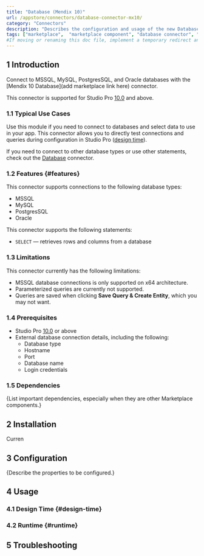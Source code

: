 ```yaml
---
title: "Database (Mendix 10)"
url: /appstore/connectors/database-connector-mx10/
category: "Connectors"
description: "Describes the configuration and usage of the new Database connector, which incorporates your external data directly in your Mendix app."
tags: ["marketplace",  "marketplace component", "database connector", "mendix 10", "studio pro 10", "query", "mssql", "mysql", "postgres", "oracle", "new"]
#If moving or renaming this doc file, implement a temporary redirect and let the respective team know they should update the URL in the product. See Mapping to Products for more details. 
---
```


## 1 Introduction

Connect to MSSQL, MySQL, PostgresSQL, and Oracle databases with the [Mendix 10 Database](add marketplace link here) connector.

This connector is supported for Studio Pro [10.0](/releasenotes/studio-pro/10.0/) and above. 

### 1.1 Typical Use Cases

Use this module if you need to connect to databases and select data to use in your app. This connector allows you to directly test connections and queries during configuration in Studio Pro ([design time](#design-time)). 

If you need to connect to other database types or use other statements, check out the [Database](/appstore/connectors/database-connector/) connector.

### 1.2 Features {#features}

This connector supports connections to the following database types:

* MSSQL
* MySQL
* PostgresSQL
* Oracle

This connector supports the following statements:

* `SELECT` — retrieves rows and columns from a database

### 1.3 Limitations

This connector currently has the following limitations:

* MSSQL database connections is only supported on x64 architecture.
* Parameterized queries are currently not supported.
* Queries are saved when clicking **Save Query & Create Entity**, which you may not want.

### 1.4 Prerequisites

* Studio Pro [10.0](/releasenotes/studio-pro/10.0/) or above
* External database connection details, including the following:
    * Database type
    * Hostname
    * Port
    * Database name
    * Login credentials

### 1.5  Dependencies

{List important dependencies, especially when they are other Marketplace components.}

## 2 Installation

Curren

## 3 Configuration

{Describe the properties to be configured.}

## 4 Usage

### 4.1 Design Time {#design-time}

### 4.2 Runtime {#runtime}

## 5 Troubleshooting
